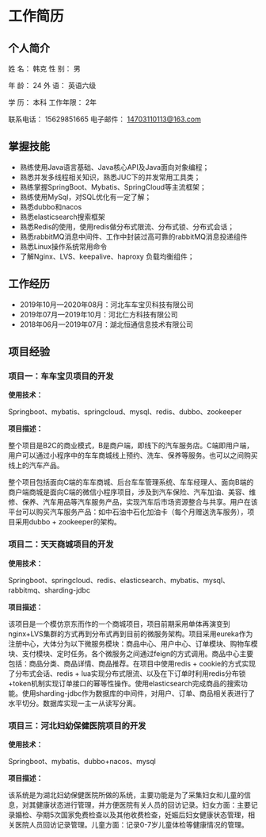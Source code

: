 # 工作简历

## 个人简介

姓  名：  韩克                                 					  性  别：  男

年  龄：  24                                 					     外  语：  英语六级

学  历：  本科                                					   工作年限：  2年

联系电话：  15629851665                                 电子邮件：  14703110113@163.com

## 掌握技能

* 熟练使用Java语言基础、Java核心API及Java面向对象编程；
* 熟悉并发多线程相关知识，熟悉JUC下的并发常用工具类；
* 熟练掌握SpringBoot、Mybatis、SpringCloud等主流框架；
* 熟练使用MySql，对SQL优化有一定了解；
* 熟悉dubbo和nacos
* 熟悉elasticsearch搜索框架
* 熟悉Redis的使用，使用redis做分布式限流、分布式锁、分布式会话；
* 熟悉rabbitMQ消息中间件、工作中封装过高可靠的rabbitMQ消息投递组件
* 熟悉Linux操作系统常用命令
* 了解Nginx、LVS、keepalive、haproxy 负载均衡组件；

## 工作经历

* 2019年10月—2020年08月：河北车车宝贝科技有限公司
* 2019年07月—2019年10月：河北仁方科技有限公司
* 2018年06月—2019年07月：湖北恒通信息技术有限公司

## 项目经验

### 项目一：车车宝贝项目的开发

**使用技术：**

Springboot、mybatis、springcloud、mysql、redis、dubbo、zookeeper

**项目描述：**

整个项目是B2C的商业模式，B是商户端，即线下的汽车服务店。C端即用户端，用户可以通过小程序中的车车商城线上预约、洗车、保养等服务。也可以之间购买线上的汽车产品。

整个项目包括面向C端的车车商城、后台车车管理系统、车车经理人、面向B端的商户端商城是面向C端的微信小程序项目，涉及到汽车保险、汽车加油、美容、维修、保养、汽车用品等汽车服务产品，实现汽车后市场资源整合与共享。用户在该平台可以购买汽车服务产品：如中石油中石化加油卡（每个月赠送洗车服务），项目采用dubbo + zookeeper的架构。

### 项目二：天天商城项目的开发

**使用技术：**

Springboot、springcloud、redis、elasticsearch、mybatis、mysql、rabbitmq、sharding-jdbc

**项目描述：**

该项目是一个模仿京东而作的一个商城项目，项目前期采用单体再演变到nginx+LVS集群的方式再到分布式再到目前的微服务架构。项目采用eureka作为注册中心，大体分为以下微服务模块：商品中心、用户中心、订单模块、购物车模块、支付模块、定时任务。各个微服务之间通过feign的方式调用。商品中心主要包括：商品分类、商品详情、商品推荐。在项目中使用redis + cookie的方式实现了分布式会话、redis + lua实现分布式限流、以及在下订单时利用redis分布锁+token机制实现订单接口的幂等性操作。使用elasticsearch完成商品的搜索功能。使用sharding-jdbc作为数据库的中间件，对用户、订单、商品相关表进行了水平切分。数据库实现一主一从读写分离。

### 项目三：河北妇幼保健医院项目的开发

**使用技术：**

Springboot、mybatis、dubbo+nacos、mysql

**项目描述：**

该系统是为湖北妇幼保健医院所做的系统，主要功能是为了采集妇女和儿童的信息，对其健康状态进行管理，并方便医院有关人员的回访记录。妇女方面：主要记录婚检、孕期5次国家免费检查以及其他收费检查，妊娠后妇女健康状态管理，相关医院人员回访记录管理。儿童方面：记录0-7岁儿童体检等健康情况的管理。